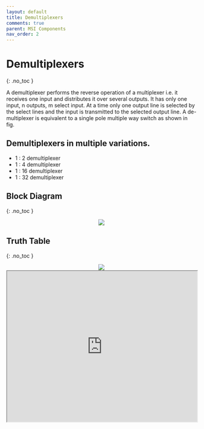 ```yaml
---
layout: default
title: Demultiplexers
comments: true
parent: MSI Components
nav_order: 2
---
```


# Demultiplexers
{: .no_toc }

A demultiplexer performs the reverse operation of a multiplexer i.e. it receives one input and distributes it over several outputs. 
It has only one input, n outputs, m select input. 
At a time only one output line is selected by the select lines and the input is transmitted to the selected output line. 
A de-multiplexer is equivalent to a single pole multiple way switch as shown in fig.

## Demultiplexers in multiple variations.

* 1 : 2  demultiplexer
* 1 : 4  demultiplexer
* 1 : 16 demultiplexer
* 1 : 32 demultiplexer


## Block Diagram
{: .no_toc }

<div style="text-align:center"><img src="../../assets/images/one_twodemultiplexer_blockdiagram.jpg" /></div>


## Truth Table
{: .no_toc }

<div style="text-align:center"><img src="../../assets/images/one_twodemultiplexer_truthtable.jpg" /></div>

<iframe width="100%" height="400px" src="https://circuitverse.org/simulator/embed/756" id="projectPreview" scrolling="no" webkitAllowFullScreen mozAllowFullScreen allowFullScreen> </iframe>
